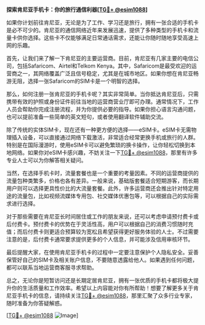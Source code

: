 **探索肯尼亚手机卡：你的旅行通信利器[[TG💪+ @esim1088](https://t.me/s/esim1088)]**

如果你计划前往肯尼亚，无论是为了工作、学习还是旅行，拥有一张合适的手机卡是必不可少的。肯尼亚的通信网络近年来发展迅速，提供了多种类型的手机卡和流量卡供你选择。这些卡不仅能够满足日常通话需求，还能让你随时随地享受高速上网的乐趣。

首先，让我们来了解一下肯尼亚的主要运营商。目前，肯尼亚有几家主要的电信公司，包括Safaricom、Airtel和Telkom Kenya。其中，Safaricom是最受欢迎的运营商之一，其网络覆盖广泛且信号稳定，尤其是在城市地区。如果你想在肯尼亚畅游无阻，选择一张Safaricom的SIM卡是一个明智的选择。

那么，如何注册一张肯尼亚的手机卡呢？其实非常简单。当你抵达肯尼亚后，只需携带有效的护照或身份证件前往当地的运营商营业厅即可办理。通常情况下，工作人员会帮助你完成注册流程，并为你提供必要的指导。如果你担心语言沟通问题，也可以提前准备一些简单的英文短句，或者使用翻译软件辅助交流。

除了传统的实体SIM卡，现在还有一种更方便的选择——eSIM卡。eSIM卡无需物理插入设备，可以直接通过网络下载激活，非常适合经常更换手机或旅行的人群。特别是在国际漫游时，使用eSIM卡可以避免繁琐的换卡操作，让你轻松切换到本地网络。如果你对eSIM卡感兴趣，不妨关注一下[TG💪+ @esim1088](https://t.me/s/esim1088)，那里有许多专业人士可以为你解答相关疑问。

当然，在选择手机卡时，流量套餐也是一个重要的考量因素。不同的运营商提供的流量包种类繁多，价格也各有差异。一般来说，基础版套餐适合短期游客，而长期用户则可以选择更具性价比的大流量套餐。此外，许多运营商还会推出针对特定用途的流量包，比如视频流媒体专用包、社交媒体优惠包等，可以根据自己的实际需求进行选择。

对于那些需要在肯尼亚长时间居住或工作的朋友来说，还可以考虑申请预付费卡或后付费卡。预付费卡的优势在于灵活性高，用户可以根据自己的消费习惯随时充值；而后付费卡则更适合预算较为宽松且希望获得更好服务体验的人士。不过需要注意的是，后付费卡通常要求提供更多的个人信息，并可能涉及信用审核环节。

最后提醒大家，在使用肯尼亚手机卡的过程中一定要注意保护个人隐私安全。妥善保管好自己的SIM卡及相关账户信息，不要随意透露给他人。如果遇到任何问题，都可以联系当地运营商客服寻求帮助。

总之，无论你是短暂访问还是长期定居肯尼亚，拥有一张优质的手机卡都将极大提升你的生活质量和工作效率。希望以上内容能对你有所帮助！想要了解更多关于肯尼亚手机卡的信息，请持续关注[TG💪+ @esim1088](https://t.me/s/esim1088)，那里汇聚了众多行业专家，随时准备为你答疑解惑。

[[TG💪+ @esim1088](https://t.me/s/esim1088) ![Image](https://i.postimg.cc/4NQfJmqS/Snipaste-2025-05-13-00-14-12.png)]